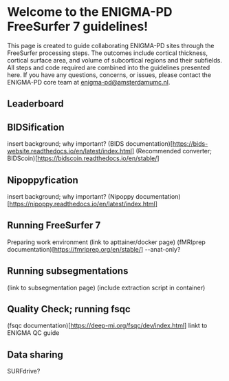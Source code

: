 # Welcome to the ENIGMA-PD FreeSurfer 7 guidelines!

This page is created to guide collaborating ENIGMA-PD sites through the FreeSurfer processing steps. The outcomes include cortical thickness, cortical surface area, and volume of subcortical regions and their subfields. All steps and code required are combined into the guidelines presented here. If you have any questions, concerns, or issues, please contact the ENIGMA-PD core team at enigma-pd@amsterdamumc.nl. 

## Leaderboard

## BIDSification
insert background; why important?
(BIDS documentation)[https://bids-website.readthedocs.io/en/latest/index.html]
(Recommended converter; BIDScoin)[https://bidscoin.readthedocs.io/en/stable/]

## Nipoppyfication
insert background; why important?
(Nipoppy documentation)[https://nipoppy.readthedocs.io/en/latest/index.html]

## Running FreeSurfer 7
Preparing work environment (link to apttainer/docker page)
(fMRIprep documentation)[https://fmriprep.org/en/stable/]
--anat-only?

## Running subsegmentations
(link to subsegmentation page)
(include extraction script in container)

## Quality Check; running fsqc
(fsqc documentation)[https://deep-mi.org/fsqc/dev/index.html]
linkt to ENIGMA QC guide

## Data sharing
SURFdrive?
